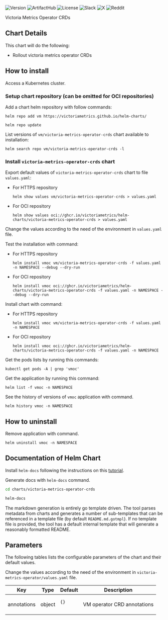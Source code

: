 

![Version](https://img.shields.io/badge/0.0.1-gray?logo=Helm&labelColor=gray&link=https%3A%2F%2Fdocs.victoriametrics.com%2Fhelm%2Fvictoria-metrics-operator-crds%2Fchangelog%2F%23001)
![ArtifactHub](https://img.shields.io/badge/ArtifactHub-informational?logoColor=white&color=417598&logo=artifacthub&link=https%3A%2F%2Fartifacthub.io%2Fpackages%2Fhelm%2Fvictoriametrics%2Fvictoria-metrics-operator-crds)
![License](https://img.shields.io/github/license/VictoriaMetrics/helm-charts?labelColor=green&label=&link=https%3A%2F%2Fgithub.com%2FVictoriaMetrics%2Fhelm-charts%2Fblob%2Fmaster%2FLICENSE)
![Slack](https://img.shields.io/badge/Join-4A154B?logo=slack&link=https%3A%2F%2Fslack.victoriametrics.com)
![X](https://img.shields.io/twitter/follow/VictoriaMetrics?style=flat&label=Follow&color=black&logo=x&labelColor=black&link=https%3A%2F%2Fx.com%2FVictoriaMetrics)
![Reddit](https://img.shields.io/reddit/subreddit-subscribers/VictoriaMetrics?style=flat&label=Join&labelColor=red&logoColor=white&logo=reddit&link=https%3A%2F%2Fwww.reddit.com%2Fr%2FVictoriaMetrics)

Victoria Metrics Operator CRDs

## Chart Details

This chart will do the following:

* Rollout victoria metrics operator CRDs

## How to install

Access a Kubernetes cluster.

### Setup chart repository (can be omitted for OCI repositories)

Add a chart helm repository with follow commands:

```console
helm repo add vm https://victoriametrics.github.io/helm-charts/

helm repo update
```
List versions of `vm/victoria-metrics-operator-crds` chart available to installation:

```console
helm search repo vm/victoria-metrics-operator-crds -l
```

### Install `victoria-metrics-operator-crds` chart

Export default values of `victoria-metrics-operator-crds` chart to file `values.yaml`:

  - For HTTPS repository

    ```console
    helm show values vm/victoria-metrics-operator-crds > values.yaml
    ```
  - For OCI repository

    ```console
    helm show values oci://ghcr.io/victoriametrics/helm-charts/victoria-metrics-operator-crds > values.yaml
    ```

Change the values according to the need of the environment in ``values.yaml`` file.

Test the installation with command:

  - For HTTPS repository

    ```console
    helm install vmoc vm/victoria-metrics-operator-crds -f values.yaml -n NAMESPACE --debug --dry-run
    ```

  - For OCI repository

    ```console
    helm install vmoc oci://ghcr.io/victoriametrics/helm-charts/victoria-metrics-operator-crds -f values.yaml -n NAMESPACE --debug --dry-run
    ```

Install chart with command:

  - For HTTPS repository

    ```console
    helm install vmoc vm/victoria-metrics-operator-crds -f values.yaml -n NAMESPACE
    ```

  - For OCI repository

    ```console
    helm install vmoc oci://ghcr.io/victoriametrics/helm-charts/victoria-metrics-operator-crds -f values.yaml -n NAMESPACE
    ```

Get the pods lists by running this commands:

```console
kubectl get pods -A | grep 'vmoc'
```

Get the application by running this command:

```console
helm list -f vmoc -n NAMESPACE
```

See the history of versions of `vmoc` application with command.

```console
helm history vmoc -n NAMESPACE
```

## How to uninstall

Remove application with command.

```console
helm uninstall vmoc -n NAMESPACE
```

## Documentation of Helm Chart

Install ``helm-docs`` following the instructions on this [tutorial](https://docs.victoriametrics.com/helm/requirements/).

Generate docs with ``helm-docs`` command.

```bash
cd charts/victoria-metrics-operator-crds

helm-docs
```

The markdown generation is entirely go template driven. The tool parses metadata from charts and generates a number of sub-templates that can be referenced in a template file (by default ``README.md.gotmpl``). If no template file is provided, the tool has a default internal template that will generate a reasonably formatted README.

## Parameters

The following tables lists the configurable parameters of the chart and their default values.

Change the values according to the need of the environment in ``victoria-metrics-operator/values.yaml`` file.

<table class="helm-vars">
  <thead>
    <th class="helm-vars-key">Key</th>
    <th class="helm-vars-type">Type</th>
    <th class="helm-vars-default">Default</th>
    <th class="helm-vars-description">Description</th>
  </thead>
  <tbody>
    <tr>
      <td>annotations</td>
      <td>object</td>
      <td><pre class="helm-vars-default-value language-yaml" lang="plaintext">
<code class="language-yaml">{}
</code>
</pre>
</td>
      <td><p>VM operator CRD annotations</p>
</td>
    </tr>
  </tbody>
</table>

